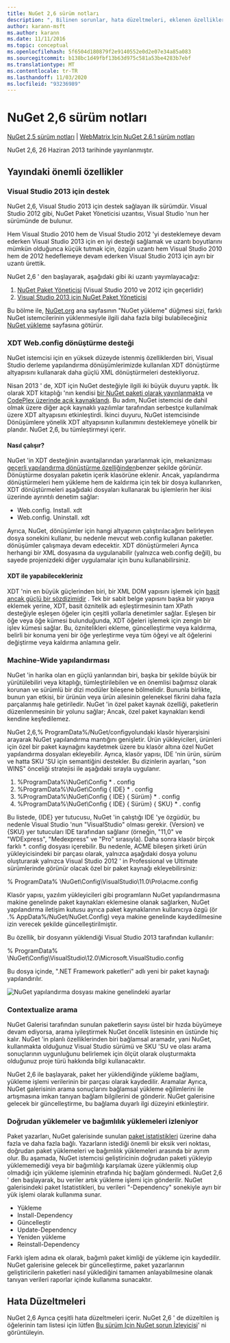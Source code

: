 ```yaml
---
title: NuGet 2,6 sürüm notları
description: ", Bilinen sorunlar, hata düzeltmeleri, eklenen özellikler ve CCR 'ler dahil, WebMatrix için NuGet 2.6.1 sürüm notları."
author: karann-msft
ms.author: karann
ms.date: 11/11/2016
ms.topic: conceptual
ms.openlocfilehash: 5f6504d180879f2e9140552e0d2e07e34a85a083
ms.sourcegitcommit: b138bc1d49fbf13b63d975c581a53be4283b7ebf
ms.translationtype: MT
ms.contentlocale: tr-TR
ms.lasthandoff: 11/03/2020
ms.locfileid: "93236989"
---
```

# <a name="nuget-26-release-notes"></a>NuGet 2,6 sürüm notları

[NuGet 2,5 sürüm notları](../release-notes/nuget-2.5.md)  |  [WebMatrix Için NuGet 2.6.1 sürüm notları](../release-notes/nuget-2.6.1-for-webmatrix.md)

NuGet 2,6, 26 Haziran 2013 tarihinde yayınlanmıştır.

## <a name="notable-features-in-the-release"></a>Yayındaki önemli özellikler

### <a name="support-for-visual-studio-2013"></a>Visual Studio 2013 için destek

NuGet 2,6, Visual Studio 2013 için destek sağlayan ilk sürümdür. Visual Studio 2012 gibi, NuGet Paket Yöneticisi uzantısı, Visual Studio 'nun her sürümünde de bulunur.

Hem Visual Studio 2010 hem de Visual Studio 2012 'yi desteklemeye devam ederken Visual Studio 2013 için en iyi desteği sağlamak ve uzantı boyutlarını mümkün olduğunca küçük tutmak için, özgün uzantı hem Visual Studio 2010 hem de 2012 hedeflemeye devam ederken Visual Studio 2013 için ayrı bir uzantı ürettik.

NuGet 2,6 ' den başlayarak, aşağıdaki gibi iki uzantı yayımlayacağız:

1. [NuGet Paket Yöneticisi](https://marketplace.visualstudio.com/items?itemName=NuGetTeam.NuGetPackageManager) (Visual Studio 2010 ve 2012 için geçerlidir)
1. [Visual Studio 2013 için NuGet Paket Yöneticisi](https://marketplace.visualstudio.com/items?itemName=NuGetTeam.NuGetPackageManagerforVisualStudio2013)

Bu bölme ile, [NuGet.org](https://nuget.org) ana sayfasının "NuGet yükleme" düğmesi sizi, farklı NuGet istemcilerinin yüklenmesiyle ilgili daha fazla bilgi bulabileceğiniz [NuGet yükleme](../install-nuget-client-tools.md) sayfasına götürür.

<a name="xdt"></a>

### <a name="xdt-webconfig-transformation-support"></a>XDT Web.config dönüştürme desteği

NuGet istemcisi için en yüksek düzeyde istenmiş özelliklerden biri, Visual Studio derleme yapılandırma dönüşümlerimizde kullanılan XDT dönüştürme altyapısını kullanarak daha güçlü XML dönüştürmeleri destekliyoruz.

Nisan 2013 ' de, XDT için NuGet desteğiyle ilgili iki büyük duyuru yaptık. İlk olarak XDT kitaplığı 'nın kendisi [bir NuGet paketi olarak yayınlanmakta](https://nuget.org/packages/Microsoft.Web.Xdt) ve [CodePlex üzerinde açık kaynaklandı](http://xdt.codeplex.com/). Bu adım, NuGet istemcisi de dahil olmak üzere diğer açık kaynaklı yazılımlar tarafından serbestçe kullanılmak üzere XDT altyapısını etkinleştirdi. İkinci duyuru, NuGet istemcisinde Dönüşümlere yönelik XDT altyapısının kullanımını desteklemeye yönelik bir plandır. NuGet 2,6, bu tümleştirmeyi içerir.

#### <a name="how-it-works"></a>Nasıl çalışır?

NuGet 'in XDT desteğinin avantajlarından yararlanmak için, mekanizması [geçerli yapılandırma dönüştürme özelliğinden](../create-packages/source-and-config-file-transformations.md)benzer şekilde görünür.
Dönüştürme dosyaları paketin içerik klasörüne eklenir. Ancak, yapılandırma dönüştürmeleri hem yükleme hem de kaldırma için tek bir dosya kullanırken, XDT dönüştürmeleri aşağıdaki dosyaları kullanarak bu işlemlerin her ikisi üzerinde ayrıntılı denetim sağlar:

- Web.config. Install. xdt
- Web.config. Uninstall. xdt

Ayrıca, NuGet, dönüşümler için hangi altyapının çalıştırılacağını belirleyen dosya sonekini kullanır, bu nedenle mevcut web.config kullanan paketler. dönüşümler çalışmaya devam edecektir. XDT dönüştürmeleri Ayrıca herhangi bir XML dosyasına da uygulanabilir (yalnızca web.config değil), bu sayede projenizdeki diğer uygulamalar için bunu kullanabilirsiniz.

#### <a name="what-you-can-do-with-xdt"></a>XDT ile yapabilecekleriniz

XDT 'nin en büyük güçlerinden biri, bir XML DOM yapısını işlemek için [basit ancak güçlü bir sözdizimidir](/previous-versions/aspnet/dd465326(v=vs.110)) . Tek bir sabit belge yapısını başka bir yapıya eklemek yerine, XDT, basit öznitelik adı eşleştirmesinin tam XPath desteğiyle eşleşen öğeler için çeşitli yollarla denetimler sağlar. Eşleşen bir öğe veya öğe kümesi bulunduğunda, XDT öğeleri işlemek için zengin bir işlev kümesi sağlar. Bu, öznitelikleri ekleme, güncelleştirme veya kaldırma, belirli bir konuma yeni bir öğe yerleştirme veya tüm öğeyi ve alt öğelerini değiştirme veya kaldırma anlamına gelir.

### <a name="machine-wide-configuration"></a>Machine-Wide yapılandırması

NuGet 'in harika olan en güçlü yanlarından biri, başka bir şekilde büyük bir yürütülebiliri veya kitaplığı, tümleştirilebilen ve en önemlisi bağımsız olarak korunan ve sürümlü bir dizi modüler bileşene bölmelidir. Bununla birlikte, bunun yan etkisi, bir ürünün veya ürün ailesinin geleneksel fikrini daha fazla parçalanmış hale getiriledir.
NuGet 'in özel paket kaynak özelliği, paketlerin düzenlenmesinin bir yolunu sağlar; Ancak, özel paket kaynakları kendi kendine keşfedilemez.

NuGet 2,6,% ProgramData%/NuGet/configyolundaki klasör hiyerarşisini arayarak NuGet yapılandırma mantığını genişletir. Ürün yükleyicileri, ürünleri için özel bir paket kaynağını kaydetmek üzere bu klasör altına özel NuGet yapılandırma dosyaları ekleyebilir. Ayrıca, klasör yapısı, IDE 'nin ürün, sürüm ve hatta SKU 'SU için semantiğini destekler. Bu dizinlerin ayarları, "son WINS" önceliği stratejisi ile aşağıdaki sırayla uygulanır.

1. %ProgramData%\NuGet\Config \* . config
2. %ProgramData%\NuGet\Config \{ IDE} \* . config
3. %ProgramData%\NuGet\Config \{ IDE} \{ Sürüm} \* . config
4. %ProgramData%\NuGet\Config \{ IDE} \{ Sürüm} \{ SKU} \* . config

Bu listede, {IDE} yer tutucusu, NuGet 'in çalıştığı IDE 'ye özgüdür, bu nedenle Visual Studio 'nun "VisualStudio" olması gerekir. {Version} ve {SKU} yer tutucuları IDE tarafından sağlanır (örneğin, "11,0" ve "WDExpress", "Medexpress" ve "Pro" sırasıyla). Daha sonra klasör birçok farklı *. config dosyası içerebilir.
Bu nedenle, ACME bileşen şirketi ürün yükleyicisindeki bir parçası olarak, yalnızca aşağıdaki dosya yolunu oluşturarak yalnızca Visual Studio 2012 ' in Professional ve Ultimate sürümlerinde görünür olacak özel bir paket kaynağı ekleyebilirsiniz:

% ProgramData% \NuGet\Config\VisualStudio\11.0\Pro\acme.config

Klasör yapısı, yazılım yükleyicileri gibi programların NuGet yapılandırmasına makine genelinde paket kaynakları eklemesine olanak sağlarken, NuGet yapılandırma iletişim kutusu ayrıca paket kaynaklarının kullanıcıya özgü (ör .% AppData%/NuGet/NuGet.Config) veya makine genelinde kaydedilmesine izin verecek şekilde güncelleştirilmiştir.

Bu özellik, bir dosyanın yüklendiği Visual Studio 2013 tarafından kullanılır:

% ProgramData% \NuGet\Config\VisualStudio\12.0\Microsoft.VisualStudio.config

Bu dosya içinde, ".NET Framework paketleri" adlı yeni bir paket kaynağı yapılandırılır.

![NuGet yapılandırma dosyası makine genelindeki ayarlar](./media/NuGet-Config-File-Machine-Wide.png)

### <a name="contextualizing-search"></a>Contextualize arama

NuGet Galerisi tarafından sunulan paketlerin sayısı üstel bir hızda büyümeye devam ediyorsa, arama iyileştirmek NuGet öncelik listesinin en üstünde hiç kalır. NuGet 'in planlı özelliklerinden biri bağlamsal aramadır, yani NuGet, kullanmakta olduğunuz Visual Studio sürümü ve SKU 'SU ve olası arama sonuçlarının uygunluğunu belirlemek için ölçüt olarak oluşturmakta olduğunuz proje türü hakkında bilgi kullanacaktır.

NuGet 2,6 ile başlayarak, paket her yüklendiğinde yükleme bağlamı, yükleme işlemi verilerinin bir parçası olarak kaydedilir.  Aramalar Ayrıca, NuGet galerisinin arama sonuçlarını bağlamsal yükleme eğilimlerini ile artışmasına imkan tanıyan bağlam bilgilerini de gönderir.  NuGet galerisine gelecek bir güncelleştirme, bu bağlama duyarlı ilgi düzeyini etkinleştirir.

### <a name="tracking-direct-installs-vs-dependency-installs"></a>Doğrudan yüklemeler ve bağımlılık yüklemeleri izleniyor

Paket yazarları, NuGet galerisinde sunulan [paket istatistikleri](http://blog.nuget.org/20130226/Introducing-Package-Statistics.html) üzerine daha fazla ve daha fazla bağlı.  Yazarların istediği önemli bir eksik veri noktası, doğrudan paket yüklemeleri ve bağımlılık yüklemeleri arasında bir ayrım olur.  Bu aşamada, NuGet istemcisi geliştiricinin doğrudan paketi yükleyip yüklememediği veya bir bağımlılığı karşılamak üzere yüklenmiş olup olmadığı için yükleme işleminin etrafında hiç bağlam göndermedi.
NuGet 2,6 ' den başlayarak, bu veriler artık yükleme işlemi için gönderilir.  NuGet galerisindeki paket Istatistikleri, bu verileri "-Dependency" sonekiyle ayrı bir yük işlemi olarak kullanıma sunar.

* Yükleme
* Install-Dependency
* Güncelleştir
* Update-Dependency
* Yeniden yükleme
* Reinstall-Dependency

Farklı işlem adına ek olarak, bağımlı paket kimliği de yükleme için kaydedilir.  NuGet galerisine gelecek bir güncelleştirme, paket yazarlarının geliştiricilerin paketleri nasıl yüklediğini tamamen anlayabilmesine olanak tanıyan verileri raporlar içinde kullanıma sunacaktır.

## <a name="bug-fixes"></a>Hata Düzeltmeleri

NuGet 2,6 Ayrıca çeşitli hata düzeltmeleri içerir. NuGet 2,6 ' de düzeltilen iş öğelerinin tam listesi için lütfen [Bu sürüm Için NuGet sorun İzleyicisi](https://nuget.codeplex.com/workitem/list/advanced?keyword=&status=Closed&type=All&priority=All&release=NuGet%202.6&assignedTo=All&component=All&sortField=LastUpdatedDate&sortDirection=Descending&page=0&reasonClosed=All)' ni görüntüleyin.